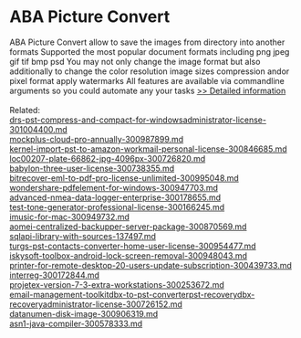 # ABA Picture Convert
ABA Picture Convert allow to save the images from directory into another formats Supported the most popular document formats including png jpeg gif tif bmp psd You may not only change the image format but also additionally to change the color resolution image sizes compression andor pixel format apply watermarks All features are available via commandline arguments so you could automate any your tasks
[>> Detailed information](https://secure.shareit.com/shareit/product.html?productid=300318283&affiliateid=200057808)<br/><br/>Related:
<br />[drs-pst-compress-and-compact-for-windowsadministrator-license-301004400.md](https://github.com/downloadplanet/downloadplanet/blob/main/drs-pst-compress-and-compact-for-windowsadministrator-license-301004400.md)<br />[mockplus-cloud-pro-annually-300987899.md](https://github.com/downloadplanet/downloadplanet/blob/main/mockplus-cloud-pro-annually-300987899.md)<br />[kernel-import-pst-to-amazon-workmail-personal-license-300846685.md](https://github.com/downloadplanet/downloadplanet/blob/main/kernel-import-pst-to-amazon-workmail-personal-license-300846685.md)<br />[loc00207-plate-66862-jpg-4096px-300726820.md](https://github.com/downloadplanet/downloadplanet/blob/main/loc00207-plate-66862-jpg-4096px-300726820.md)<br />[babylon-three-user-license-300738355.md](https://github.com/downloadplanet/downloadplanet/blob/main/babylon-three-user-license-300738355.md)<br />[bitrecover-eml-to-pdf-pro-license-unlimited-300995048.md](https://github.com/downloadplanet/downloadplanet/blob/main/bitrecover-eml-to-pdf-pro-license-unlimited-300995048.md)<br />[wondershare-pdfelement-for-windows-300947703.md](https://github.com/downloadplanet/downloadplanet/blob/main/wondershare-pdfelement-for-windows-300947703.md)<br />[advanced-nmea-data-logger-enterprise-300178655.md](https://github.com/downloadplanet/downloadplanet/blob/main/advanced-nmea-data-logger-enterprise-300178655.md)<br />[test-tone-generator-professional-license-300166245.md](https://github.com/downloadplanet/downloadplanet/blob/main/test-tone-generator-professional-license-300166245.md)<br />[imusic-for-mac-300949732.md](https://github.com/downloadplanet/downloadplanet/blob/main/imusic-for-mac-300949732.md)<br />[aomei-centralized-backupper-server-package-300870569.md](https://github.com/downloadplanet/downloadplanet/blob/main/aomei-centralized-backupper-server-package-300870569.md)<br />[sqlapi-library-with-sources-137497.md](https://github.com/downloadplanet/downloadplanet/blob/main/sqlapi-library-with-sources-137497.md)<br />[turgs-pst-contacts-converter-home-user-license-300954477.md](https://github.com/downloadplanet/downloadplanet/blob/main/turgs-pst-contacts-converter-home-user-license-300954477.md)<br />[iskysoft-toolbox-android-lock-screen-removal-300948043.md](https://github.com/downloadplanet/downloadplanet/blob/main/iskysoft-toolbox-android-lock-screen-removal-300948043.md)<br />[printer-for-remote-desktop-20-users-update-subscription-300439733.md](https://github.com/downloadplanet/downloadplanet/blob/main/printer-for-remote-desktop-20-users-update-subscription-300439733.md)<br />[interreg-300172844.md](https://github.com/downloadplanet/downloadplanet/blob/main/interreg-300172844.md)<br />[projetex-version-7-3-extra-workstations-300253672.md](https://github.com/downloadplanet/downloadplanet/blob/main/projetex-version-7-3-extra-workstations-300253672.md)<br />[email-management-toolkitdbx-to-pst-converterpst-recoverydbx-recoveryadministrator-license-300726152.md](https://github.com/downloadplanet/downloadplanet/blob/main/email-management-toolkitdbx-to-pst-converterpst-recoverydbx-recoveryadministrator-license-300726152.md)<br />[datanumen-disk-image-300906319.md](https://github.com/downloadplanet/downloadplanet/blob/main/datanumen-disk-image-300906319.md)<br />[asn1-java-compiler-300578333.md](https://github.com/downloadplanet/downloadplanet/blob/main/asn1-java-compiler-300578333.md)